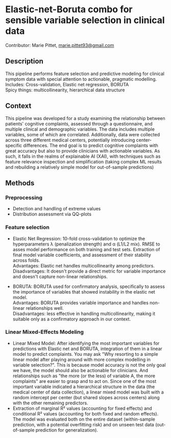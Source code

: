 # Elastic-net-Boruta combo for sensible variable selection in clinical data

Contributor: Marie Pittet, marie.pittet93@gmail.com

## Description ##
This pipeline performs feature selection and predictive modeling for clinical symptom data with special attention to actionable, pragmatic modelling.\
Includes: Cross-validation, Elastic net regression, BORUTA   
Spicy things: multicollinearity, hierarchical data structure  


## Context ##
This pipeline was developed for a study examining the relationship between patients' cognitive complaints, assessed through a questionnaire, and multiple clinical and demographic variables. 
The data includes multiple variables, some of which are correlated. Additionally, data were collected across three different medical centers, potentially introducing center-specific differences.
The end goal is to predict cognitive complaints with great accuracy but also to provide clinicians with actionable variables. As such, it falls in the realms of explainable AI (XAI), with techniques such as feature relevance inspection and simplification (taking complex ML results and rebuilding a relatively simple model for out-of-sample predictions)


## Methods ##
### Preprocessing ###
- Detection and handling of extreme values
- Distribution assessment via QQ-plots

### Feature selection ### 
- Elastic Net Regression: 10-fold cross-validation to optimize the hyperparameters λ (penalization strength) and α (L1/L2 mix). RMSE to asses model performance on both training and test sets. Extraction of final model variable coefficients, and assessment of their stability across folds.\
Advantages: Elastic net handles multicollinearity among predictors.\
Disadvantages: It doesn't provide a direct metric for variable importance and doesn't capture non-linear relationships.

- BORUTA: BORUTA used for confirmatory analysis, specifically to assess the importance of variables that showed instability in the elastic net model.\
Advantages: BORUTA provides variable importance and handles non-linear relationships well.\
Disadvantages: less effective in handling multicollinearity, making it suitable only as a confirmatory approach in our context.

### Linear Mixed-Effects Modeling ###
- Linear Mixed Model: After identifying the most important variables for predictions with Elastic net and BORUTA, integration of them in a linear model to predict complaints. You may ask "Why resorting to a simple linear model after playing around with more complex modelling in variable selection?". This is because model accuracy is not the only goal we have, the model should also be actionable for clinicians. And relationships such as "the more (or the less) of variable A, the more complaints" are easier to grasp and to act on. 
Since one of the most important variable indicated a hierarchical structure in the data (the medical center of data collection), a linear mixed model was built with a random intercept per center (but shared slopes across centers) along with the other remaining predictors.
- Extraction of marginal R² values (accounting for fixed effects) and conditional R² values (accounting for both fixed and random effects). The model was evaluated both on the entire dataset (within-sample prediction, with a potential overfitting risk) and on unseen test data (out-of-sample prediction for generalization).


